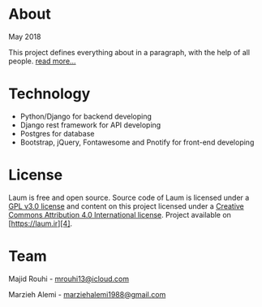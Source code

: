 # About
May 2018

This project defines everything about in a paragraph, with the help of all people. [read more...][1]

# Technology
* Python/Django for backend developing
* Django rest framework for API developing
* Postgres for database
* Bootstrap, jQuery, Fontawesome and Pnotify for front-end developing

# License
Laum is free and open source. Source code of Laum is licensed under a [GPL v3.0 license][2] and content on this project licensed under a [Creative Commons Attribution 4.0 International license][3]. Project available on [https://laum.ir][4].

# Team
Majid Rouhi - mrouhi13@icloud.com

Marzieh Alemi - marziehalemi1988@gmail.com

[1]: https://laum.ir/laum
[2]: https://www.gnu.org/licenses/gpl-3.0.en.html
[3]: https://creativecommons.org/licenses/by/4.0/
[4]: https://laum.ir
